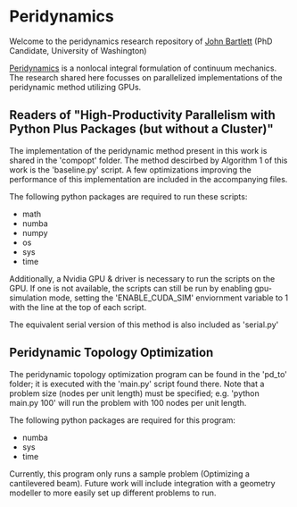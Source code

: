 # Peridynamics

Welcome to the peridynamics research repository of [John Bartlett](https://www.linkedin.com/in/john-bartlett-296a44126/) (PhD Candidate, University of Washington)

[Peridynamics](https://en.wikipedia.org/wiki/Peridynamics) is a nonlocal integral formulation of continuum mechanics. The research shared here focusses on parallelized implementations of the peridynamic method utilizing GPUs.

## Readers of "High-Productivity Parallelism with Python Plus Packages (but without a Cluster)"

The implementation of the peridynamic method present in this work is shared in the 'compopt' folder. The method descirbed by Algorithm 1 of this work is the 'baseline.py' script. A few optimizations improving the performance of this implementation are included in the accompanying files.

The following python packages are required to run these scripts:
 - math
 - numba
 - numpy
 - os
 - sys
 - time

Additionally, a Nvidia GPU & driver is necessary to run the scripts on the GPU. If one is not available, the scripts can still be run by enabling gpu-simulation mode, setting the 'ENABLE_CUDA_SIM' enviornment variable to 1 with the line at the top of each script.

The equivalent serial version of this method is also included as 'serial.py'


## Peridynamic Topology Optimization

The peridynamic topology optimization program can be found in the 'pd_to' folder; it is executed with the 'main.py' script found there. Note that a problem size (nodes per unit length) must be specified; e.g. 'python main.py 100' will run the problem with 100 nodes per unit length.

The following python packages are required for this program:
- numba
- sys
- time

Currently, this program only runs a sample problem (Optimizing a cantilevered beam). Future work will include integration with a geometry modeller to more easily set up different problems to run. 